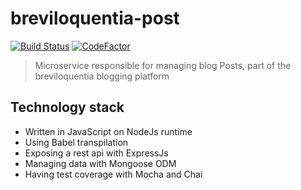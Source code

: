 # breviloquentia-post

[![Build Status](https://travis-ci.org/xasdx/breviloquentia-post.svg?branch=master)](https://travis-ci.org/xasdx/breviloquentia-post) [![CodeFactor](https://www.codefactor.io/repository/github/xasdx/breviloquentia-post/badge)](https://www.codefactor.io/repository/github/xasdx/breviloquentia-post)

> Microservice responsible for managing blog Posts, part of the breviloquentia blogging platform

## Technology stack

+ Written in JavaScript on NodeJs runtime
+ Using Babel transpilation
+ Exposing a rest api with ExpressJs
+ Managing data with Mongoose ODM
+ Having test coverage with Mocha and Chai
